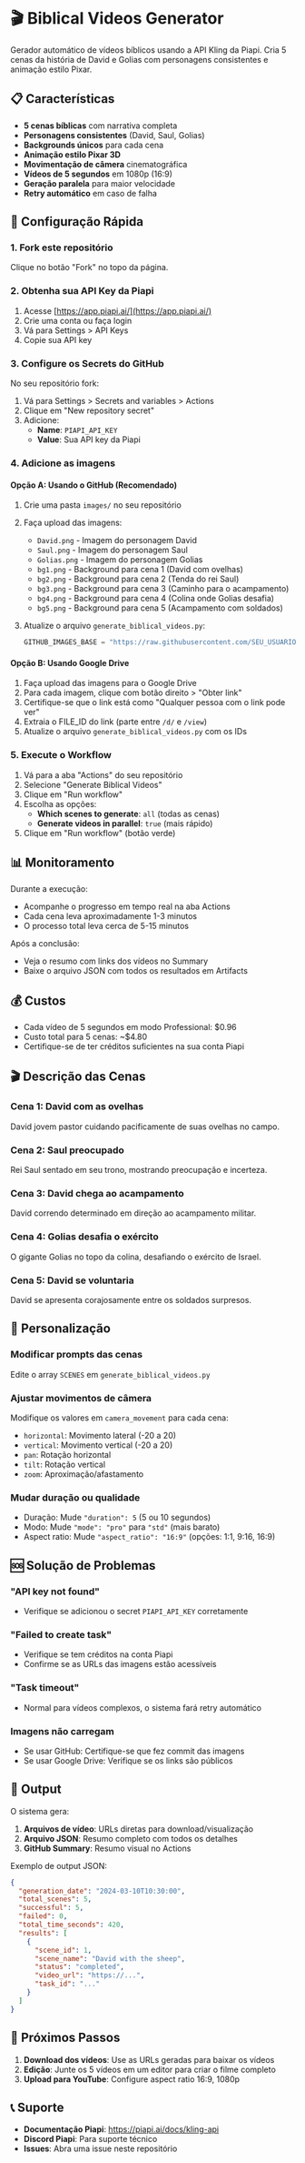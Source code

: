# 🎬 Biblical Videos Generator

Gerador automático de vídeos bíblicos usando a API Kling da Piapi. Cria 5 cenas da história de David e Golias com personagens consistentes e animação estilo Pixar.

## 📋 Características

- **5 cenas bíblicas** com narrativa completa
- **Personagens consistentes** (David, Saul, Golias)
- **Backgrounds únicos** para cada cena
- **Animação estilo Pixar 3D**
- **Movimentação de câmera** cinematográfica
- **Vídeos de 5 segundos** em 1080p (16:9)
- **Geração paralela** para maior velocidade
- **Retry automático** em caso de falha

## 🚀 Configuração Rápida

### 1. Fork este repositório

Clique no botão "Fork" no topo da página.

### 2. Obtenha sua API Key da Piapi

1. Acesse [https://app.piapi.ai/](https://app.piapi.ai/)
2. Crie uma conta ou faça login
3. Vá para Settings > API Keys
4. Copie sua API key

### 3. Configure os Secrets do GitHub

No seu repositório fork:
1. Vá para Settings > Secrets and variables > Actions
2. Clique em "New repository secret"
3. Adicione:
   - **Name**: `PIAPI_API_KEY`
   - **Value**: Sua API key da Piapi

### 4. Adicione as imagens

#### Opção A: Usando o GitHub (Recomendado)

1. Crie uma pasta `images/` no seu repositório
2. Faça upload das imagens:
   - `David.png` - Imagem do personagem David
   - `Saul.png` - Imagem do personagem Saul
   - `Golias.png` - Imagem do personagem Golias
   - `bg1.png` - Background para cena 1 (David com ovelhas)
   - `bg2.png` - Background para cena 2 (Tenda do rei Saul)
   - `bg3.png` - Background para cena 3 (Caminho para o acampamento)
   - `bg4.png` - Background para cena 4 (Colina onde Golias desafia)
   - `bg5.png` - Background para cena 5 (Acampamento com soldados)

3. Atualize o arquivo `generate_biblical_videos.py`:
   ```python
   GITHUB_IMAGES_BASE = "https://raw.githubusercontent.com/SEU_USUARIO/SEU_REPO/main/images/"
   ```

#### Opção B: Usando Google Drive

1. Faça upload das imagens para o Google Drive
2. Para cada imagem, clique com botão direito > "Obter link"
3. Certifique-se que o link está como "Qualquer pessoa com o link pode ver"
4. Extraia o FILE_ID do link (parte entre `/d/` e `/view`)
5. Atualize o arquivo `generate_biblical_videos.py` com os IDs

### 5. Execute o Workflow

1. Vá para a aba "Actions" do seu repositório
2. Selecione "Generate Biblical Videos"
3. Clique em "Run workflow"
4. Escolha as opções:
   - **Which scenes to generate**: `all` (todas as cenas)
   - **Generate videos in parallel**: `true` (mais rápido)
5. Clique em "Run workflow" (botão verde)

## 📊 Monitoramento

Durante a execução:
- Acompanhe o progresso em tempo real na aba Actions
- Cada cena leva aproximadamente 1-3 minutos
- O processo total leva cerca de 5-15 minutos

Após a conclusão:
- Veja o resumo com links dos vídeos no Summary
- Baixe o arquivo JSON com todos os resultados em Artifacts

## 💰 Custos

- Cada vídeo de 5 segundos em modo Professional: $0.96
- Custo total para 5 cenas: ~$4.80
- Certifique-se de ter créditos suficientes na sua conta Piapi

## 🎬 Descrição das Cenas

### Cena 1: David com as ovelhas
David jovem pastor cuidando pacificamente de suas ovelhas no campo.

### Cena 2: Saul preocupado
Rei Saul sentado em seu trono, mostrando preocupação e incerteza.

### Cena 3: David chega ao acampamento
David correndo determinado em direção ao acampamento militar.

### Cena 4: Golias desafia o exército
O gigante Golias no topo da colina, desafiando o exército de Israel.

### Cena 5: David se voluntaria
David se apresenta corajosamente entre os soldados surpresos.

## 🔧 Personalização

### Modificar prompts das cenas
Edite o array `SCENES` em `generate_biblical_videos.py`

### Ajustar movimentos de câmera
Modifique os valores em `camera_movement` para cada cena:
- `horizontal`: Movimento lateral (-20 a 20)
- `vertical`: Movimento vertical (-20 a 20)
- `pan`: Rotação horizontal
- `tilt`: Rotação vertical
- `zoom`: Aproximação/afastamento

### Mudar duração ou qualidade
- Duração: Mude `"duration": 5` (5 ou 10 segundos)
- Modo: Mude `"mode": "pro"` para `"std"` (mais barato)
- Aspect ratio: Mude `"aspect_ratio": "16:9"` (opções: 1:1, 9:16, 16:9)

## 🆘 Solução de Problemas

### "API key not found"
- Verifique se adicionou o secret `PIAPI_API_KEY` corretamente

### "Failed to create task"
- Verifique se tem créditos na conta Piapi
- Confirme se as URLs das imagens estão acessíveis

### "Task timeout"
- Normal para vídeos complexos, o sistema fará retry automático

### Imagens não carregam
- Se usar GitHub: Certifique-se que fez commit das imagens
- Se usar Google Drive: Verifique se os links são públicos

## 📝 Output

O sistema gera:
1. **Arquivos de vídeo**: URLs diretas para download/visualização
2. **Arquivo JSON**: Resumo completo com todos os detalhes
3. **GitHub Summary**: Resumo visual no Actions

Exemplo de output JSON:
```json
{
  "generation_date": "2024-03-10T10:30:00",
  "total_scenes": 5,
  "successful": 5,
  "failed": 0,
  "total_time_seconds": 420,
  "results": [
    {
      "scene_id": 1,
      "scene_name": "David with the sheep",
      "status": "completed",
      "video_url": "https://...",
      "task_id": "..."
    }
  ]
}
```

## 🚀 Próximos Passos

1. **Download dos vídeos**: Use as URLs geradas para baixar os vídeos
2. **Edição**: Junte os 5 vídeos em um editor para criar o filme completo
3. **Upload para YouTube**: Configure aspect ratio 16:9, 1080p

## 📞 Suporte

- **Documentação Piapi**: https://piapi.ai/docs/kling-api
- **Discord Piapi**: Para suporte técnico
- **Issues**: Abra uma issue neste repositório
